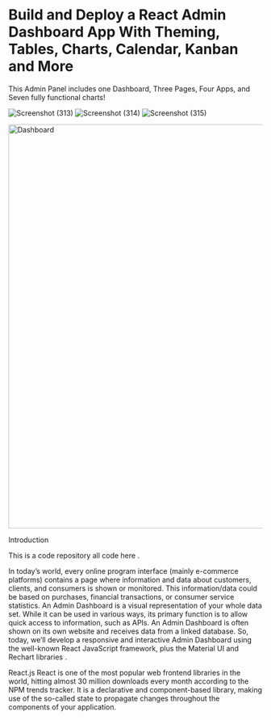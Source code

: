 
# Build and Deploy a React Admin Dashboard App With Theming, Tables, Charts, Calendar, Kanban and More
This Admin Panel includes one Dashboard, Three Pages, Four Apps, and Seven fully functional charts!

![Screenshot (313)](https://user-images.githubusercontent.com/105142693/212274273-9a4273ff-3f91-4547-810b-8bf55d4ac617.png)
![Screenshot (314)](https://user-images.githubusercontent.com/105142693/212274282-050b40be-eea4-45a4-9561-50092b249931.png)
![Screenshot (315)](https://user-images.githubusercontent.com/105142693/212274285-7a59661a-a563-433b-b36d-0873252370fd.png)


<img width="800" alt="Dashboard" src="https://user-images.githubusercontent.com/105142693/212263929-cb230041-8a94-4ef8-9d43-9545685c7e09.png">

Introduction

This is a code repository all code here . 


In today’s world, every online program interface (mainly e-commerce platforms) contains a page where information and data about customers, clients, and consumers is shown or monitored. This information/data could be based on purchases, financial transactions, or consumer service statistics. An Admin Dashboard is a visual representation of your whole data set. While it can be used in various ways, its primary function is to allow quick access to information, such as APIs. An Admin Dashboard is often shown on its own website and receives data from a linked database.
So, today, we’ll develop a responsive and interactive Admin Dashboard using the well-known React JavaScript framework, plus the Material UI and Rechart libraries .

React.js
React is one of the most popular web frontend libraries in the world, hitting almost 30 million downloads every month according to the NPM trends tracker. It is a declarative and component-based library, making use of the so-called state to propagate changes throughout the components of your application.
